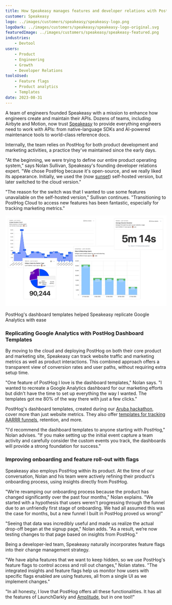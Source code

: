 ```yaml
---
title: How Speakeasy manages features and developer relations with PostHog
customer: Speakeasy
logo: ../images/customers/speakeasy/speakeasy-logo.png
logoDark: ../images/customers/speakeasy/speakeasy-logo-original.svg
featuredImage: ../images/customers/speakeasy/speakeasy-featured.png
industries:
    - Devtool
users:
    - Product
    - Engineering
    - Growth
    - Developer Relations
toolsUsed:
    - Feature flags
    - Product analytics
    - Templates
date: 2023-08-31
---
```


A team of engineers founded Speakeasy with a mission to enhance how engineers create and maintain their APIs. Dozens of teams, including Airbyte and Motion, now trust [Speakeasy](https://speakeasyapi.dev/) to provide everything engineers need to work with APIs: from native-language SDKs and AI-powered maintenance tools to world-class reference docs.

Internally, the team relies on PostHog for both product development and marketing activities, a practice they've maintained since the early days.

"At the beginning, we were trying to define our entire product operating system," says Nolan Sullivan, Speakeasy's founding developer relations expert. "We chose PostHog because it's open-source, and we really liked its appearance. Initially, we used the (now [sunset](/blog/sunsetting-helm-support-posthog)) self-hosted version, but later switched to the cloud version."

"The reason for the switch was that I wanted to use some features unavailable on the self-hosted version," Sullivan continues. "Transitioning to PostHog Cloud to access new features has been fantastic, especially for tracking marketing metrics."

![PostHog dashboard templates](../images/customers/speakeasy/landing-page-report.png)
<Caption>PostHog's dashboard templates helped Speakeasy replicate Google Analytics with ease</Caption>

### Replicating Google Analytics with PostHog Dashboard Templates
By moving to the cloud and deploying PostHog on both their core product and marketing site, Speakeasy can track website traffic and marketing metrics as well as product interactions. This combined approach offers a transparent view of conversion rates and user paths, without requiring extra setup time.

"One feature of PostHog I love is the dashboard templates," Nolan says. "I wanted to recreate a Google Analytics dashboard for our marketing efforts but didn't have the time to set up everything the way I wanted. The templates got me 80% of the way there with just a few clicks."

PostHog's dashboard templates, created during our [Aruba hackathon](/blog/aruba-hackathon), cover more than just website metrics. They also offer [templates for tracking AARRR funnels](/templates), retention, and more.

"I'd recommend the dashboard templates to anyone starting with PostHog," Nolan advises. "If you make setting up the initial event capture a team activity and carefully consider the custom events you track, the dashboards will provide a strong foundation for success."

<BorderWrapper>
<Quote
    imageSource="/images/customers/speakeasy-nolan.jpg"
    size="md"
    name="Nolan Sullivan"
    title="Founding Developer Relations Lead, Speakeasy"
    quote={`“I love that PostHog is an all-in-one tool, with all the features of LaunchDarkly and all those other enterprise platforms. It is just so nice not having to go into multiple UIs to make changes and manage things.”`}
/>
</BorderWrapper>

### Improving onboarding and feature roll-out with flags
Speakeasy also employs PostHog within its product. At the time of our conversation, Nolan and his team were actively refining their product's onboarding process, using insights directly from PostHog.

"We’re revamping our onboarding process because the product has changed significantly over the past four months," Nolan explains. "We started with a hypothesis that users weren't progressing through the funnel due to an unfriendly first stage of onboarding. We had all assumed this was the case for months, but a new funnel I built in PostHog proved us wrong!"

"Seeing that data was incredibly useful and made us realize the actual drop-off began at the signup page," Nolan adds. "As a result, we’re now testing changes to that page based on insights from PostHog."

Being a developer-led team, Speakeasy naturally incorporates feature flags into their change management strategy.

"We have alpha features that we want to keep hidden, so we use PostHog's feature flags to control access and roll out changes," Nolan states. "The integrated insights and feature flags help us monitor how users with specific flags enabled are using features, all from a single UI as we implement changes."

"In all honesty, I love that PostHog offers all these functionalities. It has all the features of LaunchDarkly and [Amplitude](/blog/posthog-vs-amplitude), but in one tool!"



